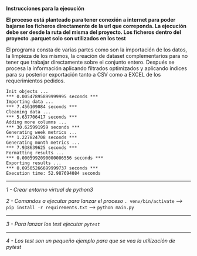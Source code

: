 **Instrucciones para la ejecución**

**El proceso está planteado para tener conexión a internet para poder bajarse los ficheros directamente de la url que 
correponda. La ejecución debe ser desde la ruta del misma del proyecto. Los ficheros dentro del proyecto .parquet solo son utilizados en los test**

El programa consta de varias partes como son la importación de los datos, la limpieza de los mismos, 
la creación de dataset complementarios para no tener que trabajar directamente sobre el conjunto entero. 
Después se procesa la información aplicando filtrados optimizados y aplicando índices para su posterior exportación 
tanto a CSV como a EXCEL de los requerimientos pedidos.

```
Init objects ...
*** 0.00547895899999995 seconds ***
Importing data ...
*** 7.456109084 seconds ***
Cleaning data ...
*** 5.637706417 seconds ***
Adding more columns ...
*** 30.625991959 seconds ***
Generating week metrics ...
*** 1.227824708 seconds ***
Generating month metrics ...
*** 7.938639625 seconds ***
Formatting results ...
*** 0.0005992090000006556 seconds ***
Exporting results ...
*** 0.09505266699999737 seconds ***
Execution time: 52.987694084 seconds
```
***
*1 - Crear entorno virtual de python3*

*2 - Comandos a ejecutar para lanzar el proceso* 
```. venv/bin/activate``` --> ```pip install -r requirements.txt``` --> ```python main.py```
***
*3 - Para lanzar los test ejecutar ```pytest```*
***
*4 - Los test son un pequeño ejemplo para que se vea la utilización de pytest*

